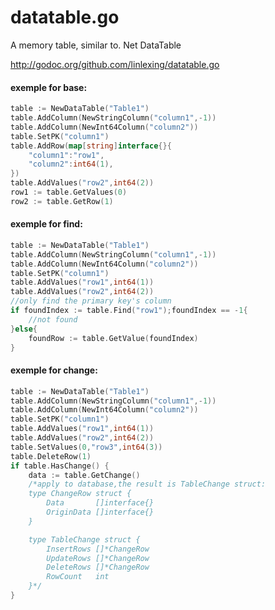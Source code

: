 datatable.go
============

A memory table, similar to. Net DataTable

http://godoc.org/github.com/linlexing/datatable.go

#### exemple for base:

```go
table := NewDataTable("Table1")
table.AddColumn(NewStringColumn("column1",-1))
table.AddColumn(NewInt64Column("column2"))
table.SetPK("column1")
table.AddRow(map[string]interface{}{
	"column1":"row1",
	"column2":int64(1),
})
table.AddValues("row2",int64(2))
row1 := table.GetValues(0)
row2 := table.GetRow(1)
```
#### exemple for find:

```go
table := NewDataTable("Table1")
table.AddColumn(NewStringColumn("column1",-1))
table.AddColumn(NewInt64Column("column2"))
table.SetPK("column1")
table.AddValues("row1",int64(1))
table.AddValues("row2",int64(2))
//only find the primary key's column
if foundIndex := table.Find("row1");foundIndex == -1{
	//not found
}else{
	foundRow := table.GetValue(foundIndex)
}
```
#### exemple for change:

```go
table := NewDataTable("Table1")
table.AddColumn(NewStringColumn("column1",-1))
table.AddColumn(NewInt64Column("column2"))
table.SetPK("column1")
table.AddValues("row1",int64(1))
table.AddValues("row2",int64(2))
table.SetValues(0,"row3",int64(3))
table.DeleteRow(1)
if table.HasChange() {
	data := table.GetChange()
	/*apply to database,the result is TableChange struct:
	type ChangeRow struct {
		Data       []interface{}
		OriginData []interface{}
	}

	type TableChange struct {
		InsertRows []*ChangeRow
		UpdateRows []*ChangeRow
		DeleteRows []*ChangeRow
		RowCount   int
	}*/
}
```
